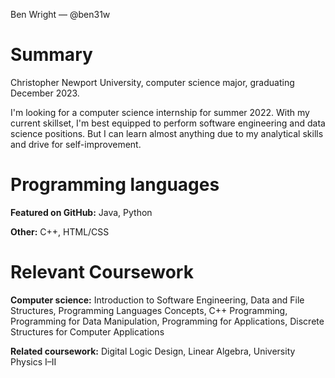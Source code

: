 Ben Wright — @ben31w

# Summary
Christopher Newport University, computer science major, graduating December 2023.

I'm looking for a computer science internship for summer 2022. With my current skillset, I'm best equipped to perform software engineering and data science positions. But I can learn almost anything due to my analytical skills and drive for self-improvement.

# Programming languages
<b>Featured on GitHub:</b> Java, Python

<b>Other:</b> C++, HTML/CSS

# Relevant Coursework
<b>Computer science:</b> Introduction to Software Engineering, Data and File Structures, Programming Languages Concepts, C++ Programming, Programming for Data Manipulation, Programming for Applications, Discrete Structures for Computer Applications

<b>Related coursework:</b> Digital Logic Design, Linear Algebra, University Physics I–II

<!---
ben31w/ben31w is a ✨ special ✨ repository because its `README.md` (this file) appears on your GitHub profile.
You can click the Preview link to take a look at your changes.
--->
